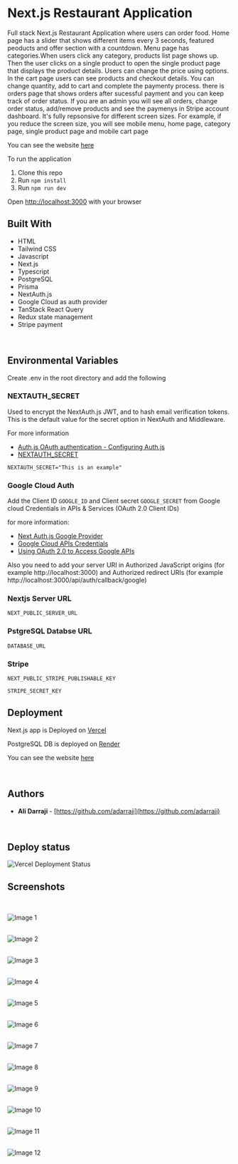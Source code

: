# Next.js Restaurant Application

Full stack Next.js Restaurant Application where users can order food. Home page has a slider that shows different items every 3 seconds, featured peoducts and offer section with a countdown. Menu page has categories.When users click any category, products list page shows up. Then the user clicks on a single product to open the single product page that displays the product details. Users can change the price using options. In the cart page users can see products and checkout details. You can change quantity, add to cart and complete the paymenty process. there is orders page that shows orders after sucessful payment and you can keep track of order status. If you are an admin you will see all orders, change order status, add/remove products and see the paymenys in Stripe account dashboard. It's fully repsonsive for different screen sizes. For example, if you reduce the screen size, you will see mobile menu, home page, category page, single product page and mobile cart page

You can see the website [here](https://restaurant-nextjs-tailwind.vercel.app)

To run the application

1. Clone this repo
2. Run `npm install`
3. Run `npm run dev`

Open [http://localhost:3000](http://localhost:3000) with your browser


## Built With

* HTML
* Tailwind CSS
* Javascript
* Next.js
* Typescript
* PostgreSQL
* Prisma
* NextAuth.js
* Google Cloud as auth provider
* TanStack React Query
* Redux state management
* Stripe payment


<br />

## Environmental Variables

Create .env in the root directory and add the following

### NEXTAUTH_SECRET

Used to encrypt the NextAuth.js JWT, and to hash email verification tokens. This is the default value for the secret option in NextAuth and Middleware.

For more information
* [Auth.js OAuth authentication - Configuring Auth.js](https://authjs.dev/getting-started/oauth-tutorial#1-configuring-authjs)
* [NEXTAUTH_SECRET](https://next-auth.js.org/configuration/options#nextauth_secret)

`NEXTAUTH_SECRET="This is an example"`
<br />


### Google Cloud Auth

Add the Client ID `GOOGLE_ID` and Client secret `GOOGLE_SECRET` from Google cloud Credentials in APIs & Services (OAuth 2.0 Client IDs) 


for more information:

* [Next Auth.js Google Provider](https://next-auth.js.org/providers/google)
* [Google Cloud APIs Credentials](https://console.developers.google.com/apis/credentials)
* [Using OAuth 2.0 to Access Google APIs](https://developers.google.com/identity/protocols/oauth2)

Also you need to add your server URI in Authorized JavaScript origins (for example http://localhost:3000) and Authorized redirect URIs  (for example http://localhost:3000/api/auth/callback/google) 
<br />



### Nextjs Server URL

`NEXT_PUBLIC_SERVER_URL`

### PstgreSQL Databse URL

`DATABASE_URL`


### Stripe
`NEXT_PUBLIC_STRIPE_PUBLISHABLE_KEY`

`STRIPE_SECRET_KEY`


## Deployment

Next.js app is Deployed on [Vercel](https://vercel.com/)

PostgreSQL DB is deployed on [Render](https://render.com)

You can see the website [here](https://restaurant-nextjs-tailwind.vercel.app)


<br />

## Authors

- **Ali Darraji** - [https://github.com/adarraji](https://github.com/adarraji)

<br />

## Deploy status
![Vercel Deployment Status](https://vercel.com/techs-projects-b0c3337e/restaurant-nextjs-tailwind-2/badge)


## Screenshots
<br />

![Image 1](public/images/image-01.png)
<br />
<br />

![Image 2](public/images/image-02.png)
<br />
<br />

![Image 3](public/images/image-03.png)
<br />
<br />

![Image 4](public/images/image-04.png)
<br />
<br />

![Image 5](public/images/image-05.png)
<br />
<br />

![Image 6](public/images/image-06.png)
<br />
<br />

![Image 7](public/images/image-07.png)
<br />
<br />

![Image 8](public/images/image-08.png)
<br />
<br />

![Image 9](public/images/image-09.png)
<br />
<br />

![Image 10](public/images/image-10.png)
<br />
<br />

![Image 11](public/images/image-11.png)
<br />
<br />

![Image 12](public/images/image-12.png)
<br />
<br />

<br />
